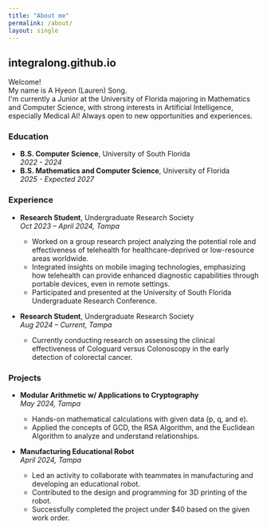 ```yaml
---
title: "About me"
permalink: /about/
layout: single
---
```


## integralong.github.io 

Welcome!  
My name is A Hyeon (Lauren) Song.  
I'm currently a Junior at the University of Florida majoring in Mathematics and Computer Science, with strong interests in Artificial Intelligence, especially Medical AI! Always open to new opportunities and experiences.

### Education
- **B.S. Computer Science**, University of South Florida  
  *2022 - 2024*  
- **B.S. Mathematics and Computer Science**, University of Florida  
  *2025 - Expected 2027*  

### Experience

- **Research Student**, Undergraduate Research Society  
  *Oct 2023 – April 2024, Tampa*  
  - Worked on a group research project analyzing the potential role and effectiveness of telehealth for healthcare-deprived or low-resource areas worldwide.  
  - Integrated insights on mobile imaging technologies, emphasizing how telehealth can provide enhanced diagnostic capabilities through portable devices, even in remote settings.  
  - Participated and presented at the University of South Florida Undergraduate Research Conference.  

- **Research Student**, Undergraduate Research Society  
  *Aug 2024 – Current, Tampa*  
  - Currently conducting research on assessing the clinical effectiveness of Cologuard versus Colonoscopy in the early detection of colorectal cancer.  

### Projects

- **Modular Arithmetic w/ Applications to Cryptography**  
  *May 2024, Tampa*  
  - Hands-on mathematical calculations with given data (p, q, and e).  
  - Applied the concepts of GCD, the RSA Algorithm, and the Euclidean Algorithm to analyze and understand relationships.  

- **Manufacturing Educational Robot**  
  *April 2024, Tampa*  
  - Led an activity to collaborate with teammates in manufacturing and developing an educational robot.  
  - Contributed to the design and programming for 3D printing of the robot.  
  - Successfully completed the project under $40 based on the given work order.  




